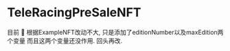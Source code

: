 # TeleRacingPreSaleNFT

目前 👀
根据ExampleNFT改动不大, 只是添加了editionNumber以及maxEdition两个变量
而且这两个变量还没作用. 回头再改.
